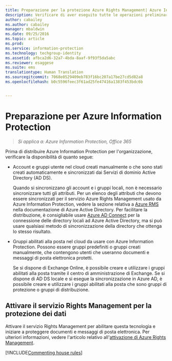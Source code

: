 ```yaml
---
title: Preparazione per la protezione Azure Rights Management| Azure Information Protection
description: Verificare di aver eseguito tutte le operazioni preliminari all&quot;uso del servizio Azure Rights Management, in modo da consentire all&quot;organizzazione di proteggere documenti e messaggi di posta elettronica.
author: cabailey
ms.author: cabailey
manager: mbaldwin
ms.date: 09/25/2016
ms.topic: article
ms.prod: 
ms.service: information-protection
ms.technology: techgroup-identity
ms.assetid: afbca2d6-32a7-4bda-8aaf-9f93f5da5abc
ms.reviewer: esaggese
ms.suite: ems
translationtype: Human Translation
ms.sourcegitcommit: 7068e0529409eb783f16bc207a17be27cd5d82a8
ms.openlocfilehash: b0c5596feec3f61ad25fe47416a1383f453bdc6b


---
```


# <a name="preparing-for-azure-information-protection"></a>Preparazione per Azure Information Protection

>*Si applica a: Azure Information Protection, Office 365*

Prima di distribuire Azure Information Protection per l'organizzazione, verificare la disponibilità di quanto segue:

-   Account e gruppi utente nel cloud creati manualmente o che sono stati creati automaticamente e sincronizzati dai Servizi di dominio Active Directory (AD DS).

    Quando si sincronizzano gli account e i gruppi locali, non è necessario sincronizzare tutti gli attributi. Per un elenco degli attributi che devono essere sincronizzati per il servizio Azure Rights Management usato da Azure Information Protection, vedere la sezione relativa a [Azure RMS](/active-directory/active-directory-aadconnectsync-attributes-synchronized#azure-rms) nella documentazione di Azure Active Directory. Per facilitare la distribuzione, è consigliabile usare [Azure AD Connect](/active-directory/active-directory-aadconnectsync-whatis) per la connessione delle directory locali ad Azure Active Directory, ma si può usare qualsiasi metodo di sincronizzazione della directory che ottenga lo stesso risultato.

-   Gruppi abilitati alla posta nel cloud da usare con Azure Information Protection. Possono essere gruppi predefiniti o gruppi creati manualmente, che contengono utenti che useranno documenti e messaggi di posta elettronica protetti.

    Se si dispone di Exchange Online, è possibile creare e utilizzare i gruppi abilitati alla posta tramite il centro di amministrazione di Exchange. Se si dispone di AD DS locale e si esegue la sincronizzazione in Azure AD, è possibile creare e utilizzare i gruppi abilitati alla posta che sono gruppi di protezione o gruppi di distribuzione.

## <a name="activate-the-rights-management-service-for-data-protection"></a>Attivare il servizio Rights Management per la protezione dei dati
Attivare il servizio Rights Management per abilitare questa tecnologia e iniziare a proteggere documenti e messaggi di posta elettronica. Per ulteriori informazioni, vedere l'articolo relativo all'[attivazione di Azure Rights Management](../deploy-use/activate-service.md).

[!INCLUDE[Commenting house rules](../includes/houserules.md)]





<!--HONumber=Jan17_HO4-->



